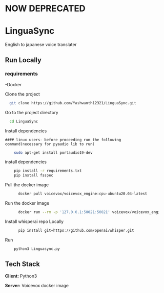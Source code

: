 # NOW DEPRECATED



# LinguaSync

English to japanese voice translater






## Run Locally

### requirements
  -Docker

Clone the project

```bash
  git clone https://github.com/Yashwanth12321/LinguaSync.git
```

Go to the project directory

```bash
  cd LinguaSync
```

Install dependencies

    #### linux users- before proceeding run the following command(necessary for pyaudio lib to run)
```bash
    sudo apt-get install portaudio19-dev
```
install dependencies
```bash
    pip install -r requirements.txt
    pip install fsspec
```

Pull the docker image
```bash
      docker pull voicevox/voicevox_engine:cpu-ubuntu20.04-latest
```
Run the docker image
```bash
      docker run --rm -p '127.0.0.1:50021:50021' voicevox/voicevox_engine:cpu-ubuntu20.04-latest
```

Install whisperai repo Locally
```bash 
      pip install git+https://github.com/openai/whisper.git 
```

Run
```bash
    python3 Linguasync.py
```


## Tech Stack

**Client:** Python3

**Server:** Voicevox docker image

